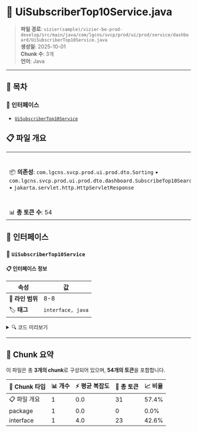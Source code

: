 # 📄 UiSubscriberTop10Service.java

> **파일 경로**: `vizier(sample)/vizier-be-prod-develop/src/main/java/com/lgcns/svcp/prod/ui/prod/service/dashboard/UiSubscriberTop10Service.java`  
> **생성일**: 2025-10-01  
> **Chunk 수**: 3개  
> **언어**: Java
---

## 📑 목차

### 🔌 인터페이스
- [`UiSubscriberTop10Service`](#interface-uisubscribertop10service)


## 📋 파일 개요

| | |
|--|--|
| 📦 **의존성**: `com.lgcns.svcp.prod.ui.prod.dto.Sorting` • `com.lgcns.svcp.prod.ui.prod.dto.dashboard.SubscribeTop10SearchPagingDto` • `jakarta.servlet.http.HttpServletResponse` | ⚡ **총 복잡도**: 4 |
| 📊 **총 토큰 수**: 54 |  |




## 🔌 인터페이스

### <a id="interface-uisubscribertop10service"></a>🔌 `UiSubscriberTop10Service`


#### 📋 인터페이스 정보

| 속성 | 값 |
|------|----|
| 📍 **라인 범위** | 8-8 |
| 🏷️ **태그** | `interface, java` |
<details>
<summary>🔍 코드 미리보기</summary>

```java
public interface UiSubscriberTop10Service {
	Object getSubscribeTop10(SubscribeTop10SearchPagingDto searchPaging, Integer page, Integer size);
	void exportExcel(String type, String searchBy, String searchValue, Sorting sorting, HttpServletResponse response);
}...
```

**Chunk 정보**
- 🆔 **ID**: `985c06fde989`
- 📊 **토큰**: 23

</details>

---




## 🧩 Chunk 요약

이 파일은 총 **3개의 chunk**로 구성되어 있으며, **54개의 토큰**을 포함합니다.

| 🧩 Chunk 타입 | 📊 개수 | ⚡ 평균 복잡도 | 📝 총 토큰 | 📈 비율 |
|---------------|--------|-------------|----------|--------|
| 📋 파일 개요 | 1 | 0.0 | 31 | 57.4% |
| package | 1 | 0.0 | 0 | 0.0% |
| interface | 1 | 4.0 | 23 | 42.6% |


